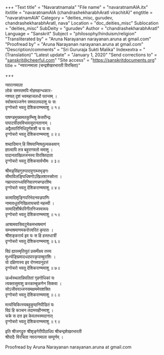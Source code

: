 +++
"Text title" = "Navaratnamala"
"File name" = "navaratnamAlA.itx"
itxtitle = "navaratnamAlA (chandrashekharabhAratI virachitA)"
engtitle = "navaratnamAlA"
Category = "deities_misc, gurudev, chandrashekharabhAratI, nava"
Location = "doc_deities_misc"
Sublocation = "deities_misc"
SubDeity = "gurudev"
Author = "chandrashekharabhAratI"
Language = "Sanskrit"
Subject = "philosophy/hinduism/religion"
"Transliterated by" = "Aruna Narayanan narayanan.aruna at gmail.com"
"Proofread by" = "Aruna Narayanan narayanan.aruna at gmail.com"
"Description/comments" = "Sri Gururaja Sukti Malika"
Indexextra = "(Translation)"
"Latest update" = "January 1, 2020"
"Send corrections to" = "sanskrit@cheerful.com"
"Site access" = "https://sanskritdocuments.org"
title = "नवरत्नमाला (चन्द्रशेखरभारती विरचिता)"

+++
  
 नवरत्नमाला   
लोकं समस्तमपि मोहमहान्धकार-  
     नश्यत् दृशं भवमहाजलधौ पतन्तम् ।  
स्वोक्त्यञ्जनेन समपालयदाशु यः सः  
     दृग्गोचरो भवतु देशिकराण्ममाशु ॥ १॥  
  
पाषण्डमुख्यमतकुम्भिषु केसरीन्द्रः  
     पापाटवीदवविभावसुरानतानाम् ।  
अद्वैतवारिनिधिपूर्णशशी च यः सः  
     दृग्गोचरो भवतु देशिकराण्ममाशु ॥ २॥  
  
शब्दादिमान् हि विषयान्विषतुल्यकक्ष्यान्  
     ज्ञात्वापि तत्र बहुरागवतो ममाशु ।  
पादानताखिलजनस्य विरक्तिदाता  
     दृग्गोचरो भवतु देशिकसार्वभौमः ॥ ३॥  
  
श्रीमन्नृसिंहगुरुपादयुगाब्जभृङ्गः  
     सीमाविलङ्घिधिषणोऽखिलशास्त्रवेत्ता ।  
नम्रान्तरान्ध्यविनिवारणचण्डरश्मिः  
     दृग्गोचरो भवतु देशिकराण्ममाशु ॥ ४॥  
  
कामादिशृङ्गिपरिभेदनवज्रपाणिः  
     नामावधूतनिखिलाघचयो महस्वी ।  
सामादिशीर्षपरिगीतनिजस्वरूपः  
     दृग्गोचरो भवतु देशिकराण्ममाशु ॥ ५॥  
  
आश्रामवासिवटुमेकमभाषमाणं  
     सम्भाषमाणमकरोत्त्वरितं कृपातः ।  
श्रीशङ्करार्य इव यः स हि हस्तधात्रीं  
     दृग्गोचरो भवतु देशिकराण्ममाशु ॥ ६॥  
  
विप्रं ह्यपस्मृतियुतं प्रसमीक्ष्य तस्य  
     मूर्ध्न्यङ्घ्रिमादधदपारकृपाम्बुराशिः ।  
यो दक्षिणास्य इव रोगमपानुदत्तं  
     दृग्गोचरो भवतु देशिकराण्ममाशु ॥ ७॥  
  
ऊर्ध्वस्थलान्निपतितां गृहगोधिकां यः  
     त्यक्तासुमाशु करकाम्बुकणेन सिक्त्वा ।  
सोऽजीवयञ्जनसमक्षममेयशक्तिः  
     दृग्गोचरो भवतु देशिकराण्ममाशु ॥ ८॥  
  
मर्त्याचिकित्स्यबहुकुष्ठनिपीडितं यः  
     विप्रं हि कञ्चन तदामयहीनमाशु ।  
चक्रे स दत्त इव केवलभस्मदानात्  
     दृग्गोचरो भवतु देशिकराण्ममाशु ॥ ९॥  
  
इति श्रीजगद्रुरु श्रीशृङ्गेरीपीठाधिप श्रीचन्द्रशेखरभारती  
     श्रीपादैः विरचिता नवरत्नमाला सम्पूर्णम् ।  
  
Proofread by Aruna Narayanan narayanan.aruna at gmail.com   
  
